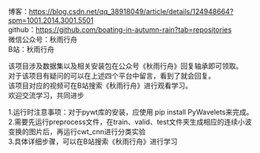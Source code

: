 博客：https://blog.csdn.net/qq_38918049/article/details/124948664?spm=1001.2014.3001.5501  
github：https://github.com/boating-in-autumn-rain?tab=repositories  
微信公众号：秋雨行舟  
B站：秋雨行舟

该项目涉及数据集以及相关安装包在公众号《秋雨行舟》回复轴承即可领取。  
对于该项目有疑问的可以在上述四个平台中留言，看到了就会回复。  
该项目对应的视频可在B站搜索《秋雨行舟》进行观看学习。  
欢迎交流学习，共同进步  

1.运行时注意事项：对于pywt库的安装，应使用 pip install PyWavelets来完成。  
2.需要先运行preprocess文件，在train、valid、test文件夹生成相应的连续小波变换的图片后，再运行cwt_cnn进行分类实验  
3.具体详细步骤，可以在B站搜索《秋雨行舟》进行学习  

